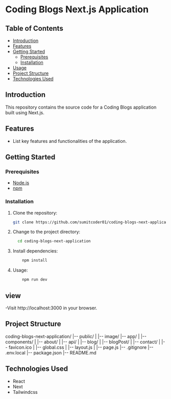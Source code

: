 # Coding Blogs Next.js Application

## Table of Contents

- [Introduction](#introduction)
- [Features](#features)
- [Getting Started](#getting-started)
  - [Prerequisites](#prerequisites)
  - [Installation](#installation)
- [Usage](#usage)
- [Project Structure](#project-structure)
- [Technologies Used](#technologies-used)

## Introduction

This repository contains the source code for a Coding Blogs application built using Next.js.

## Features

- List key features and functionalities of the application.

## Getting Started

### Prerequisites

- [Node.js](https://nodejs.org/)
- [npm](https://www.npmjs.com/)

### Installation

1. Clone the repository:

   ```bash
   git clone https://github.com/sumitcoder01/coding-blogs-next-application.git

2. Change to the project directory:
    ```bash
      cd coding-blogs-next-application

3. Install dependencies:
    ```bash
        npm install

3. Usage:
    ```bash
        npm run dev

## view 
-Visit http://localhost:3000 in your browser.

## Project Structure
coding-blogs-next-application/
|-- public/
|   |-- image/
|-- app/
|   |-- components/
|   |-- about/
|   |-- api/
|   |-- blog/
|   |-- blogPost/
|   |-- contact/
|   |-- favicon.ico
|   |-- global.css
|   |-- layout.js
|   |-- page.js
|-- .gitignore
|-- .env.local
|-- package.json
|-- README.md


## Technologies Used

- React
- Next
- Tailwindcss
